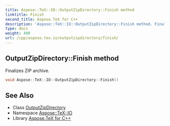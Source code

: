 ```yaml
---
title: Aspose::TeX::IO::OutputZipDirectory::Finish method
linktitle: Finish
second_title: Aspose.TeX for C++
description: 'Aspose::TeX::IO::OutputZipDirectory::Finish method. Finalizes ZIP archive in C++.'
type: docs
weight: 400
url: /cpp/aspose.tex.io/outputzipdirectory/finish/
---
```

## OutputZipDirectory::Finish method


Finalizes ZIP archive.

```cpp
void Aspose::TeX::IO::OutputZipDirectory::Finish()
```

## See Also

* Class [OutputZipDirectory](../)
* Namespace [Aspose::TeX::IO](../../)
* Library [Aspose.TeX for C++](../../../)
